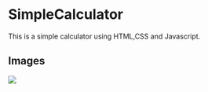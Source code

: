 # SimpleCalculator
This is a simple calculator using HTML,CSS and Javascript.

## Images

<img src="https://user-images.githubusercontent.com/66603378/121671261-f440ee80-cacb-11eb-9ee2-441b908c95e4.png">
